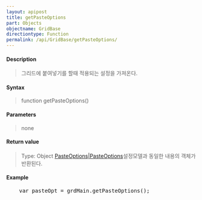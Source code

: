 ```yaml
---
layout: apipost
title: getPasteOptions
part: Objects
objectname: GridBase
directiontype: Function
permalink: /api/GridBase/getPasteOptions/
---
```



#### Description

> 그리드에 붙여넣기를 할때 적용되는 설정을 가져온다.

#### Syntax

> function getPasteOptions()

#### Parameters

> none

#### Return value

> Type: Object
> [PasteOptions|PasteOptions](/api/GridBase/)설정모델과 동일한 내용의 객체가 반환된다.

#### Example

<pre class="prettyprint">
    var pasteOpt = grdMain.getPasteOptions();
</pre>
